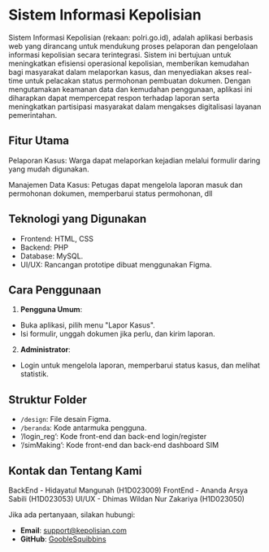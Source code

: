 # Sistem Informasi Kepolisian

Sistem Informasi Kepolisian (rekaan: polri.go.id), adalah aplikasi berbasis web yang dirancang untuk mendukung proses pelaporan dan pengelolaan informasi kepolisian secara terintegrasi. Sistem ini bertujuan untuk meningkatkan efisiensi operasional kepolisian, memberikan kemudahan bagi masyarakat dalam melaporkan kasus, dan menyediakan akses real-time untuk pelacakan status permohonan pembuatan dokumen. Dengan mengutamakan keamanan data dan kemudahan penggunaan, aplikasi ini diharapkan dapat mempercepat respon terhadap laporan serta meningkatkan partisipasi masyarakat dalam mengakses digitalisasi layanan pemerintahan.

## Fitur Utama
Pelaporan Kasus: Warga dapat melaporkan kejadian melalui formulir daring yang mudah digunakan.

Manajemen Data Kasus: Petugas dapat mengelola laporan masuk dan permohonan dokumen, memperbarui status permohonan, dll

## Teknologi yang Digunakan
- Frontend: HTML, CSS
- Backend: PHP
- Database: MySQL.
- UI/UX: Rancangan prototipe dibuat menggunakan Figma.

## Cara Penggunaan
1. **Pengguna Umum**:
- Buka aplikasi, pilih menu "Lapor Kasus".
- Isi formulir, unggah dokumen jika perlu, dan kirim laporan.

2. **Administrator**:
- Login untuk mengelola laporan, memperbarui status kasus, dan melihat statistik.

## Struktur Folder
- `/design`: File desain Figma.
- `/beranda`: Kode antarmuka pengguna.
- ’/login_reg’: Kode front-end dan back-end login/register
- ‘/simMaking’: Kode front-end dan back-end dashboard SIM

## Kontak dan Tentang Kami
BackEnd - Hidayatul Mangunah (H1D023009)
FrontEnd - Ananda Arsya Sabili (H1D023053)
UI/UX - Dhimas Wildan Nur Zakariya (H1D023050)

Jika ada pertanyaan, silakan hubungi:
- **Email**: support@kepolisian.com
- **GitHub**: [GoobleSquibbins](https://github.com/GoobleSquibbins)


